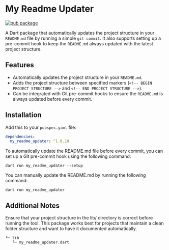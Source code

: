 # My Readme Updater

[![pub package](https://img.shields.io/pub/v/my_readme_updater.svg)](https://pub.dev/packages/my_readme_updater)

A Dart package that automatically updates the project structure in your `README.md` file by running a simple `git commit`. It also supports setting up a pre-commit hook to keep the `README.md` always updated with the latest project structure.

## Features

- Automatically updates the project structure in your `README.md`.
- Adds the project structure between specified markers (`<!-- BEGIN PROJECT STRUCTURE -->` and `<!-- END PROJECT STRUCTURE -->`).
- Can be integrated with Git pre-commit hooks to ensure the `README.md` is always updated before every commit.

## Installation

Add this to your `pubspec.yaml` file:

```yaml
dependencies:
  my_readme_updater: ^1.0.10
```

To automatically update the README.md file before every commit, you can set up a Git pre-commit hook using the following command:

```
dart run my_readme_updater --setup
```

You can manually update the README.md by running the following command:

```
dart run my_readme_updater
```

## Additional Notes
Ensure that your project structure in the lib/ directory is correct before running the tool.
This package works best for projects that maintain a clean folder structure and want to have it documented automatically.
<!-- BEGIN PROJECT STRUCTURE -->
```
└─ lib
   └─ my_readme_updater.dart

```
<!-- END PROJECT STRUCTURE -->
